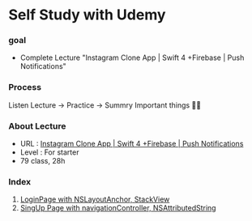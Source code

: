 Self Study with Udemy
====================

### goal 

 - Complete Lecture "Instagram Clone App | Swift 4 +Firebase | Push Notifications"

   

### Process

 Listen Lecture -> Practice -> Summry Important things :man_student:

### About Lecture 

- URL : [Instagram Clone App | Swift 4 +Firebase | Push Notifications](https://www.udemy.com/course/instagram-clone-w-swift-4-firebase-and-push-notifications/)
- Level : For starter
- 79 class, 28h

### Index

1. [LoginPage with NSLayoutAnchor, StackView](https://github.com/tootoomaa/MyStudyRoom/instagramCopy/blob/master/1_loginPage.md)
2. [SingUp Page with navigationController, NSAttributedString](https://github.com/tootoomaa/MyStudyRoom/instagramCopy/blob/master/2_Addlogo&bottomButton.md)

